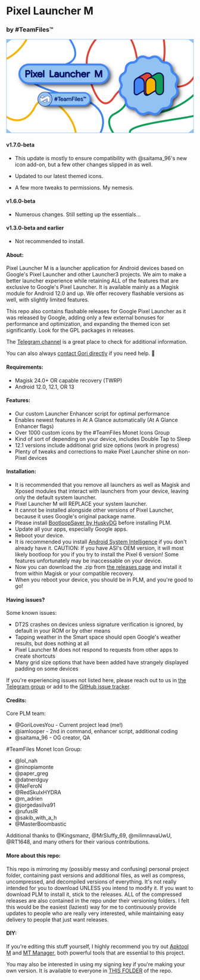 # Pixel Launcher M

### by #TeamFiles™

![Pixel Launcher M](/Other/Images/Banners/plm_banner.png)

#### v1.7.0-beta

- This update is mostly to ensure compatibility with @saitama_96's new icon add-on, but a few other changes slipped in as well.

- Updated to our latest themed icons.

- A few more tweaks to permissions. My nemesis.

#### v1.6.0-beta

- Numerous changes. Still setting up the essentials...

#### v1.3.0-beta and earlier

- Not recommended to install.

#### About:

Pixel Launcher M is a launcher application for Android devices based on Google's Pixel Launcher and other Launcher3 projects. We aim to make a better launcher experience while retaining ALL of the features that are exclusive to Google's Pixel Launcher. It is available mainly as a Magisk module for Android 12.0 and up. We offer recovery flashable versions as well, with slightly limited features.

This repo also contains flashable releases for Google Pixel Launcher as it was released by Google, adding only a few external bonuses for performance and optimization, and expanding the themed icon set significantly. Look for the GPL packages in releases.

The [Telegram channel](https://t.me/PixelLauncherM) is a great place to check for additional information.

You can also always [contact Gori directly](https://t.me/GoriLovesYou) if you need help. 💚️

#### Requirements:

- Magisk 24.0+ OR capable recovery (TWRP)
- Android 12.0, 12.1, OR 13

#### Features:

- Our custom Launcher Enhancer script for optimal performance
- Enables newest features in At A Glance automatically (At A Glance Enhancer flags)
- Over 1000 custom icons by the #TeamFiles Monet Icons Group
- Kind of sort of depending on your device, includes Double Tap to Sleep
- 12.1 versions include additional grid size options (work in progress)
- Plenty of tweaks and corrections to make Pixel Launcher shine on non-Pixel devices

#### Installation:

- It is recommended that you remove all launchers as well as Magisk and Xposed modules that interact with launchers from your device, leaving only the default system launcher.
- Pixel Launcher M will REPLACE your system launcher.
- It cannot be installed alongside other versions of Pixel Launcher, because it uses Google's original package name.
- Please install [BootloopSaver by HuskyDG](https://github.com/Magisk-Modules-Alt-Repo/HuskyDG_BootloopSaver) before installing PLM.
- Update all your apps, especially Google apps.
- Reboot your device.
- It is recommended you install [Android System Intelligence](/Other/Apps/ASI) if you don't already have it. CAUTION: If you have ASI's OEM version, it will most likely bootloop for you if you try to install the Pixel 6 version! Some features unfortunately may be inaccessable on your device.
- Now you can download the .zip from [the releases page](https://www.GitHub.com/TeamFiles/PixelLauncherM/releases) and install it from within Magisk or your compatible recovery.
- When you reboot your device, you should be in PLM, and you're good to go!

#### Having issues?

Some known issues:
- DT2S crashes on devices unless signature verification is ignored, by default in your ROM or by other means
- Tapping weather in the Smart space should open Google's weather results, but does nothing at all
- Pixel Launcher M does not respond to requests from other apps to create shortcuts
- Many grid size options that have been added have strangely displayed padding on some devices

If you're experiencing issues not listed here, please reach out to us in [the Telegram group](https://t.me/PixelLauncherMchat) or add to the [GitHub issue tracker](https://github.com/TeamFiles/PixelLauncherM/issues).

#### Credits:

Core PLM team:
- @GoriLovesYou - Current project lead (me!)
- @iamlooper - 2nd in command, enhancer script, additional coding
- @saitama_96 - OG creator, QA

#TeamFiles Monet Icon Group:
- @lol_nah
- @ninopiamonte
- @paper_greg
- @datnerdguy
- @NeFeroN
- @RedSkulxHYDRA
- @m_adrien
- @jorgedasilva91
- @rufusIR
- @sakib_with_a_h
- @MasterBoombastic

Additional thanks to @Kingsmanz, @MrSluffy_69, @milimnavaUwU, @RT1648, and many others for their various contributions.

#### More about this repo:

This repo is mirroring my (possibly messy and confusing) personal project folder, containing past versions and additional files, as well as compress, uncompressed, and decompiled versions of everything. It's not really intended for you to download UNLESS you intend to modify it. If you want to download PLM to install it, stick to the releases. ALL of the compressed releases are also contained in the repo under their versioning folders. I felt this would be the easiest (laziest) way for me to continuously provide updates to people who are really very interested, while maintaining easy delivery to people that just want releases.

#### DIY:

If you're editing this stuff yourself, I highly recommend you try out [Apktool M](https://t.me/apktool_m) and [MT Manager](https://t.me/mtmanager), both powerful tools that are essential to this project.

You may also be interested in using my signing key if you're making your own version. It is available to everyone in [THIS FOLDER](/Other/Key) of the repo.

